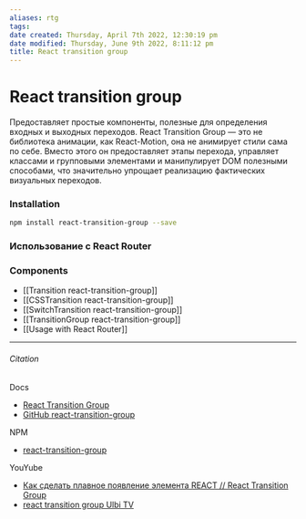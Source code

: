 ```yaml
---
aliases: rtg
tags: 
date created: Thursday, April 7th 2022, 12:30:19 pm
date modified: Thursday, June 9th 2022, 8:11:12 pm
title: React transition group
---
```


# React transition group

Предоставляет простые компоненты, полезные для определения входных и выходных переходов. React Transition Group — это не библиотека анимации, как React-Motion, она не анимирует стили сама по себе. Вместо этого он предоставляет этапы перехода, управляет классами и групповыми элементами и манипулирует DOM полезными способами, что значительно упрощает реализацию фактических визуальных переходов.

### Installation

```bash
npm install react-transition-group --save
```

### Использование с React Router

### Components

- [[Transition react-transition-group]]
- [[CSSTransition react-transition-group]]
- [[SwitchTransition react-transition-group]]
- [[TransitionGroup react-transition-group]]
- [[Usage with React Router]]

---

###### Citation

Docs

- [React Transition Group](https://reactcommunity.org/react-transition-group/)
- [GitHub react-transition-group](https://github.com/reactjs/react-transition-group)

NPM

- [react-transition-group](https://www.npmjs.com/package/react-transition-group)

YouYube

- [Как сделать плавное появление элемента REACT // React Transition Group](https://www.youtube.com/watch?v=7KokBABDrAo)
- [react transition group Ulbi TV](https://www.youtube.com/playlist?list=PL6DxKON1uLOH0vVpdrZhUAVpHerNbUxfF)
